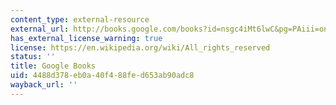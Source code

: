 ```yaml
---
content_type: external-resource
external_url: http://books.google.com/books?id=nsgc4iMt6lwC&pg=PAiii=onepage
has_external_license_warning: true
license: https://en.wikipedia.org/wiki/All_rights_reserved
status: ''
title: Google Books
uid: 4488d378-eb0a-40f4-88fe-d653ab90adc8
wayback_url: ''
---
```

